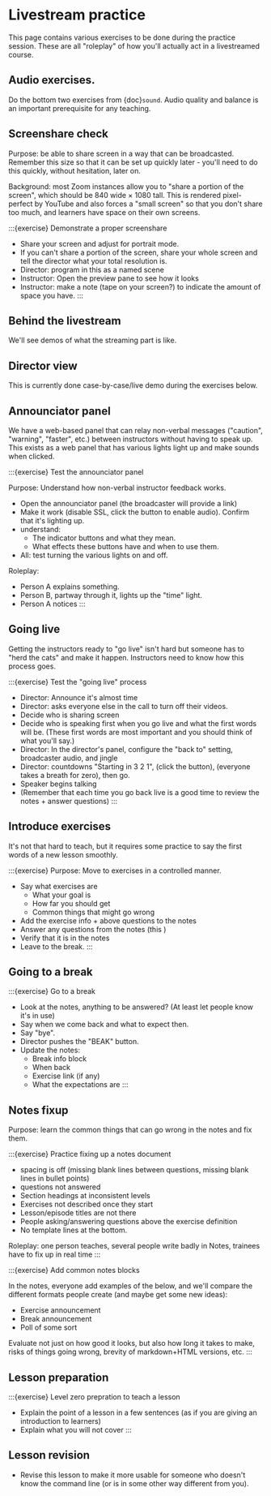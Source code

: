 # Livestream practice

This page contains various exercises to be done during
the practice session.  These are all "roleplay" of how you'll actually
act in a livestreamed course.


## Audio exercises.

Do the bottom two exercises from {doc}`sound`.  Audio quality and
balance is an important prerequisite for any teaching.



## Screenshare check

Purpose: be able to share screen in a way that can be broadcasted.
Remember this size so that it can be set up quickly later - you'll
need to do this quickly, without hesitation, later on.

Background: most Zoom instances allow you to "share a portion of the
screen", which should be 840 wide × 1080 tall.  This is rendered
pixel-perfect by YouTube and also forces a "small screen" so that you
don't share too much, and learners have space on their own screens.

:::{exercise} Demonstrate a proper screenshare

* Share your screen and adjust for portrait mode.
* If you can't share a portion of the screen, share your whole
  screen and tell the director what your total resolution is.
* Director: program in this as a named scene
* Instructor: Open the preview pane to see how it looks
* Instructor: make a note (tape on your screen?) to indicate the
  amount of space you have.
:::



## Behind the livestream

We'll see demos of what the streaming part is like.



## Director view

This is currently done case-by-case/live demo during the exercises
below.



## Announciator panel

We have a web-based panel that can relay non-verbal messages
("caution", "warning", "faster", etc.) between instructors without
having to speak up.  This exists as a web panel that has various
lights light up and make sounds when clicked.

:::{exercise} Test the announciator panel

Purpose: Understand how non-verbal instructor feedback works.

* Open the announciator panel (the broadcaster will provide a link)
* Make it work (disable SSL, click the button to enable audio).
  Confirm that it's lighting up.
* understand:
  * The indicator buttons and what they mean.
  * What effects these buttons have and when to use them.
* All: test turning the various lights on and off.

Roleplay:

* Person A explains something.
* Person B, partway through it, lights up the "time" light.
* Person A notices
:::



## Going live

Getting the instructors ready to "go live" isn't hard but someone has
to "herd the cats" and make it happen.  Instructors need to know how
this process goes.

:::{exercise} Test the "going live" process

* Director: Announce it's almost time
* Director: asks everyone else in the call to turn off their videos.
* Decide who is sharing screen
* Decide who is speaking first when you go live and what the first
  words will be.  (These first words are most important and you should
  think of what you'll say.)
* Director: In the director's panel, configure the "back to" setting,
  broadcaster audio, and jingle
* Director: countdowns "Starting in 3 2 1", (click the button),
  (everyone takes a breath for zero), then go.
* Speaker begins talking
* (Remember that each time you go back live is a good time to review
  the notes + answer questions)
:::



## Introduce exercises

It's not that hard to teach, but it requires some practice to say the
first words of a new lesson smoothly.

:::{exercise}
Purpose: Move to exercises in a controlled manner.

* Say what exercises are
  * What your goal is
  * How far you should get
  * Common things that might go wrong
* Add the exercise info + above questions to the notes
* Answer any questions from the notes (this )
* Verify that it is in the notes
* Leave to the break.
:::

## Going to a break


:::{exercise} Go to a break

* Look at the notes, anything to be answered?  (At least let people
  know it's in use)
* Say when we come back and what to expect then.
* Say "bye".
* Director pushes the "BEAK" button.
* Update the notes:
  * Break info block
  * When back
  * Exercise link (if any)
  * What the expectations are
:::



## Notes fixup

Purpose: learn the common things that can go wrong in the notes and
fix them.

:::{exercise} Practice fixing up a notes document

* spacing is off (missing blank lines between questions, missing blank
  lines in bullet points)
* questions not answered
* Section headings at inconsistent levels
* Exercises not described once they start
* Lesson/episode titles are not there
* People asking/answering questions above the exercise definition
* No template lines at the bottom.

Roleplay:
one person teaches, several people write badly in Notes, trainees have
to fix up in real time
:::

:::{exercise} Add common notes blocks

In the notes, everyone add examples of the below, and we'll compare
the different formats people create (and maybe get some new ideas):

* Exercise announcement
* Break announcement
* Poll of some sort

Evaluate not just on how good it looks, but also how long it takes to
make, risks of things going wrong, brevity of markdown+HTML versions,
etc.
:::



## Lesson preparation

:::{exercise} Level zero prepration to teach a lesson
* Explain the point of a lesson in a few sentences (as if you are
  giving an introduction to learners)
* Explain what you will not cover
:::



## Lesson revision

* Revise this lesson to make it more usable for someone who doesn't
  know the command line (or is in some other way different from you).
